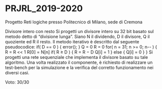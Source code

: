 # PRJRL_2019-2020
Progetto Reti logiche presso Politecnico di Milano, sede di Cremona

Divisore intero con resto 
Si progetti un divisore intero su 32 bit basato sul metodo detto di “divisione lunga”. Siano N il dividendo, D il divisore, Q il quoziente ed R il resto. Il metodo iterativo è descritto dal seguente pseudocodice:
 if( D == 0 ) { 
error();
 }
Q = 0 
R = 0 
for( n = 31; n >= 0; n-- ) { 
  R = R << 1 
  R[0] = N[n] 
  if( R ≥ D ) {
   R = R − D 
  Q[i] = 1 } 
  else {
      Q[i] = 0 
  } 
} 
Si progetti una rete sequenziale che implementa il divisore basato su tale algoritmo. Una volta realizzato il componente, è richiesto di realizzare un test-bench per la simulazione e la verifica del corretto funzionamento nei diversi casi.


Voto: 30/30
